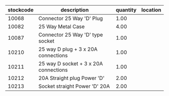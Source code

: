 |stockcode|description|quantity|location|
|---------|-----------|--------|--------|
|10068|Connector 25 Way 'D' Plug|1.00||
|10082|25 Way Metal Case|4.00||
|10087|Connector 25 Way 'D' type socket|1.00||
|10210|25 way D plug + 3 x 20A connections|1.00||
|10211|25 way D socket + 3 x 20A connections|1.00||
|10212|20A Straight plug Power 'D'|2.00||
|10213|Socket straight Power 'D' 20A|2.00||
